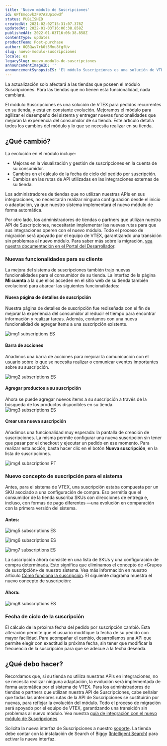 ```yaml
---
title: 'Nuevo módulo de Suscripciones'
id: 6PfEmqovkZF97AZUp1owdf
status: PUBLISHED
createdAt: 2021-02-02T15:31:07.376Z
updatedAt: 2022-01-03T16:06:38.858Z
publishedAt: 2022-01-03T16:06:38.858Z
contentType: updates
productTeam: Post-purchase
author: 0QBQws7rk0t5Mnu8fgfUv
slug: nuevo-modulo-suscripciones
locale: es
legacySlug: nuevo-modulo-de-suscripciones
announcementImageID: ''
announcementSynopsisES: 'El módulo Suscripciones es una solución de VTEX para pedidos recurrentes en su tienda, y está en constante evolución'
---
```


<div class="alert alert-info">
  <p>La actualización solo afectará a las tiendas que poseen el módulo Suscripciones. Para las tiendas que no tienen esta funcionalidad, nada cambiará.</p>
</div>

El módulo Suscripciones es una solución de VTEX para pedidos recurrentes en su tienda, y está en constante evolución. Mejoramos el módulo para agilizar el desempeño del sistema y entregar nuevas funcionalidades que mejoran la experiencia del consumidor de su tienda. Este artículo detalla todos los cambios del módulo y lo que se necesita realizar en su tienda. 

## ¿Qué cambió?

La evolución en el módulo incluye:
-  Mejoras en la visualización y gestión de suscripciones en la cuenta de su consumidor.
-  Cambios en el cálculo de la fecha de ciclo del pedido por suscripción.
-  Cambios en las rutas de API utilizadas en las integraciones externas de su tienda.

Los administradores de tiendas que no utilizan nuestras APIs en sus integraciones, no necesitarán realizar ninguna configuración desde el inicio o adaptación, ya que nuestro sistema implementará el nuevo módulo de forma automática.  

Por otro lado, los administradores de tiendas o partners que utilizan nuestra API de Suscripciones, necesitarán implementar las nuevas rutas para que sus integraciones operen con el nuevo módulo. Todo el proceso de migración será apoyado por el equipo de VTEX, garantizando una transición sin problemas al nuevo módulo. Para saber más sobre la migración, [vea nuestra documentación en el Portal del Desarrollador](https://developers.vtex.com/vtex-developer-docs/docs/subscriptions-v3-migration-guide).

### Nuevas funcionalidades para su cliente

La mejora del sistema de suscripciones también trajo nuevas funcionalidades para el consumidor de su tienda. La interfaz de la página __Mi cuenta__ a la que ellos acceden en el sitio web de su tienda también evolucionó para abarcar las siguientes funcionalidades:  

#### Nueva página de detalles de suscripción 
Nuestra página de detalles de suscripción fue rediseñada con el fin de mejorar la experiencia del consumidor al reducir el tiempo para encontrar información y realizar tareas.  Además, contamos con una nueva funcionalidad de agregar ítems a una suscripción existente. 

![img1 subscriptions ES](//images.ctfassets.net/alneenqid6w5/YTLE4SVoIbfDCdH9BK97s/4af981552e541469c5e6e64cce65c0fe/img1_subscriptions_ES.png)

#### Barra de acciones
Añadimos una barra de acciones para mejorar la comunicación con el usuario sobre lo que se necesita realizar o comunicar eventos importantes sobre su suscripción. 

![img2 subscriptions ES](//images.ctfassets.net/alneenqid6w5/4SOJIaVfD2pnRqDK8oChFM/3e81d1e12117816f16aed0868751f9fa/img2_subscriptions_ES.png)

#### Agregar productos a su suscripción 
Ahora se puede agregar nuevos ítems a su suscripción a través de la búsqueda de los productos disponibles en su tienda.
![img3 subscriptions ES](//images.ctfassets.net/alneenqid6w5/1QLpkpJqU4GmAxG2kQl34s/a6418dd71b17f26b8052bae335b51514/img3_subscriptions_ES.png)

#### Crear una nueva suscripción
Añadimos una funcionalidad muy esperada: la pantalla de creación de suscripciones. La misma permite configurar una nueva suscripción sin tener que pasar por el checkout y ejecutar un pedido en ese momento. Para realizar esta acción, basta hacer clic en el botón __Nueva suscripción__, en la lista de suscripciones. 

![img4 subscriptions PT](//images.ctfassets.net/alneenqid6w5/1Olba34z68eZB3VqeGLPvL/f6798de027a9761f8844f8a989ab45ea/img4_subscriptions_ES.png)

### Nuevo concepto de suscripción para el sistema 
Antes, para el sistema de VTEX, una suscripción estaba compuesta por un SKU asociado a una configuración de compra. Eso permitía que el consumidor de la tienda suscriba SKUs con direcciones de entrega e, incluso, con formas de pago diferentes —una evolución en comparación con la primera versión del sistema.

#### Antes:
![img5 subscriptions ES](//images.ctfassets.net/alneenqid6w5/36iPClYx89vn03OHhkUfho/0746b7539b10864ce48ed94972ac7f73/img5_subscriptions_ES_2.png)

![img6 subscriptions ES](//images.ctfassets.net/alneenqid6w5/3R0ImpMVwP9C81ndi5oCvg/be74eff4e0f355e2f2f54025d67e6b31/img6_subscriptions_ES.png)

![img7 subscriptions ES](//images.ctfassets.net/alneenqid6w5/W44xbs0MAAwYxjyU8Dj4E/8de4a03901a548be9c3ca65eaf9b68a4/img7_subscriptions_ES.png)

La suscripción ahora consiste en una lista de SKUs y una configuración de compra determinada. Esto significa que eliminamos el concepto de «Grupos de suscripción» de nuestro sistema. Vea más información en nuestro artículo [Cómo funciona la suscripción](https://help.vtex.com/es/tutorial/como-funciona-a-assinatura--frequentlyAskedQuestions_4453). El siguiente diagrama muestra el nuevo concepto de suscripción:  

#### Ahora:
![img8 subscriptions ES](//images.ctfassets.net/alneenqid6w5/1tNo9gQza7gWuDXZPRxQRO/0d226ff2f1bbcf31e803c7b9d297e35a/img8_subscriptions_ES_2.png)

### Fecha de ciclo de la suscripción
El cálculo de la próxima fecha del pedido por suscripción cambió. Esta alteración permite que el usuario modifique la fecha de su pedido con mayor facilidad. Para acompañar el cambio, desarrollamos una [API](https://developers.vtex.com/vtex-developer-docs/reference/cycles) que permite elegir con exactitud la próxima fecha, sin tener que modificar la frecuencia de la suscripción para que se adecue a la fecha deseada.

## ¿Qué debo hacer?
Recordamos que, si su tienda no utiliza nuestras APIs en integraciones, no se necesita realizar ninguna adaptación, la evolución será implementada de forma automática por el sistema de VTEX. 
Para los administradores de tiendas o partners que utilizan nuestra API de Suscripciones, cabe señalar que todas las anteriores rutas de la API de Suscripciones se sustituirán por nuevas, para reflejar la evolución del módulo. Todo el proceso de migración será apoyado por el equipo de VTEX, garantizando una transición sin problemas al nuevo módulo. Vea nuestra [guía de integración con el nuevo módulo de Suscripciones](https://developers.vtex.com/vtex-developer-docs/docs/subscriptions-v3-migration-guide).

<div class="alert alert-info">
  Solicita la nueva interfaz de Suscripciones a nuestro <a href="https://help.vtex.com/es/tutorial/abrir-tickets-para-el-soporte-vtex--16yOEqpO32UQYygSmMSSAM">soporte</a>. La tienda debe contar con la instalación de Search of Biggy (<a href="https://help.vtex.com/es/tracks/vtex-intelligent-search--19wrbB7nEQcmwzDPl1l4Cb/3qgT47zY08biLP3d5os3DG">Intelligent Search</a>) para activar la nueva interfaz.
  </div>
